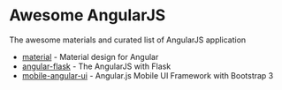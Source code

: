 # Awesome AngularJS
The awesome materials and curated list of  AngularJS application

* [material](https://github.com/angular/material) - Material design for Angular
* [angular-flask](https://github.com/shea256/angular-flask) - The AngularJS with Flask
* [mobile-angular-ui](https://github.com/mcasimir/mobile-angular-ui) - Angular.js Mobile UI Framework with Bootstrap 3
